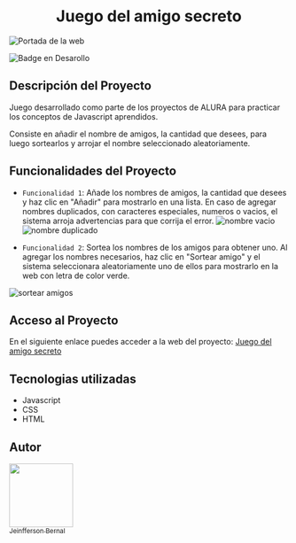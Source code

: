 <h1 align="center"> Juego del amigo secreto </h1>

![Portada de la web](https://github.com/user-attachments/assets/7942dbf2-d4e2-4a9b-8878-da4d29b85486)


![Badge en Desarollo](https://img.shields.io/badge/STATUS-%20FINALIZADO-green)

## Descripción del Proyecto
Juego desarrollado como parte de los proyectos de ALURA para practicar los conceptos de Javascript aprendidos.

Consiste en añadir el nombre de amigos, la cantidad que desees, para luego sortearlos y arrojar el nombre seleccionado aleatoriamente.

## Funcionalidades del Proyecto
- `Funcionalidad 1`: Añade los nombres de amigos, la cantidad que desees y haz clic en "Añadir" para mostrarlo en una lista. En caso de agregar nombres duplicados, con caracteres especiales, numeros o vacios, el sistema arroja advertencias para que corrija el error.
![nombre vacio](https://github.com/user-attachments/assets/0700afc1-81f4-437b-bd87-137b81ba83a4)
![nombre duplicado](https://github.com/user-attachments/assets/3c14acc3-4103-4f02-a682-8fa16a147751)

- `Funcionalidad 2`: Sortea los nombres de los amigos para obtener uno. Al agregar los nombres necesarios, haz clic en "Sortear amigo" y el sistema seleccionara aleatoriamente uno de ellos para mostrarlo en la web con letra de color verde.

 ![sortear amigos](https://github.com/user-attachments/assets/6e449fe2-fce4-4c5d-a78d-c0c89210e96f)

## Acceso al Proyecto
En el siguiente enlace puedes acceder a la web del proyecto: [Juego del amigo secreto](https://jbernalg.github.io/challenge-amigo-secreto/) 

## Tecnologias utilizadas
- Javascript
- CSS
- HTML

## Autor
[<img src="https://avatars.githubusercontent.com/u/99054174?v=4" width=115><br><sub>Jeinfferson Bernal</sub>](https://github.com/jbernalg)
